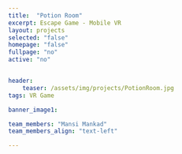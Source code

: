 ```yaml
---
title:  "Potion Room"
excerpt: Escape Game - Mobile VR
layout: projects   
selected: "false"
homepage: "false"
fullpage: "no"
active: "no"


header:
    teaser: /assets/img/projects/PotionRoom.jpg
tags: VR Game

banner_image1:

team_members: "Mansi Mankad"
team_members_align: "text-left"

---
```

